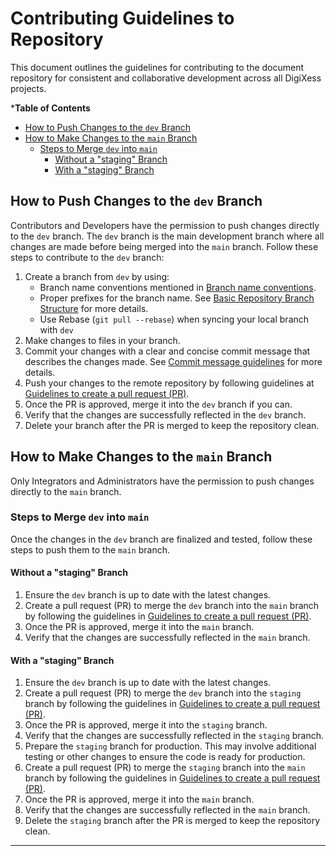 # Contributing Guidelines to Repository

This document outlines the guidelines for contributing to the document repository for consistent and collaborative development across all DigiXess projects.

***Table of Contents**
- [How to Push Changes to the `dev` Branch](#how-to-push-changes-to-the-dev-branch)
- [How to Make Changes to the `main` Branch](#how-to-make-changes-to-the-main-branch)
  - [Steps to Merge `dev` into `main`](#steps-to-merge-dev-into-main)
    - [Without a "staging" Branch](#without-a-staging-branch)
    - [With a "staging" Branch](#with-a-staging-branch)

## How to Push Changes to the `dev` Branch

Contributors and Developers have the permission to push changes directly to the `dev` branch. The `dev` branch is the main development branch where all changes are made before being merged into the `main` branch. Follow these steps to contribute to the `dev` branch:

1. Create a branch from `dev` by using:
   - Branch name conventions mentioned in [Branch name conventions](/common/branch-naming-rules.md). 
   - Proper prefixes for the branch name. See [Basic Repository Branch Structure](/code/basic-repo-branch-structure.md) for more details.
   - Use Rebase (`git pull --rebase`) when syncing your local branch with `dev` 
1. Make changes to files in your branch.
1. Commit your changes with a clear and concise commit message that describes the changes made. See [Commit message guidelines](/code/commit-message-conventions.md) for more details.
1. Push your changes to the remote repository by following guidelines at [Guidelines to create a pull request (PR)][pr-guidelines].
1. Once the PR is approved, merge it into the `dev` branch if you can.
1. Verify that the changes are successfully reflected in the `dev` branch.
1. Delete your branch after the PR is merged to keep the repository clean.

## How to Make Changes to the `main` Branch

Only Integrators and Administrators have the permission to push changes directly to the `main` branch.

### Steps to Merge `dev` into `main`

Once the changes in the `dev` branch are finalized and tested, follow these steps to push them to the `main` branch.

#### Without a "staging" Branch
1. Ensure the `dev` branch is up to date with the latest changes.
1. Create a pull request (PR) to merge the `dev` branch into the `main` branch by following the guidelines in [Guidelines to create a pull request (PR)][pr-guidelines].
1. Once the PR is approved, merge it into the `main` branch.
1. Verify that the changes are successfully reflected in the `main` branch.

#### With a "staging" Branch
1. Ensure the `dev` branch is up to date with the latest changes.
1. Create a pull request (PR) to merge the `dev` branch into the `staging` branch by following the guidelines in [Guidelines to create a pull request (PR)][pr-guidelines].
1. Once the PR is approved, merge it into the `staging` branch.
1. Verify that the changes are successfully reflected in the `staging` branch.
1. Prepare the `staging` branch for production. This may involve additional testing or other changes to ensure the code is ready for production.
1. Create a pull request (PR) to merge the `staging` branch into the `main` branch by following the guidelines in [Guidelines to create a pull request (PR)][pr-guidelines].
1. Once the PR is approved, merge it into the `main` branch.
1. Verify that the changes are successfully reflected in the `main` branch.
1. Delete the `staging` branch after the PR is merged to keep the repository clean.

---

[pr-guidelines]: /common/guidelines-to-create-pull-request.md "Guidelines to create a pull request (PR)"







